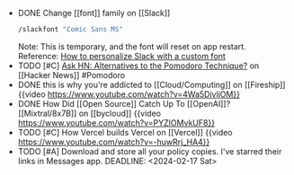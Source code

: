 - DONE Change [[font]] family on [[Slack]]
  ```bash
  /slackfont "Comic Sans MS"
  ```
  Note: This is temporary, and the font will reset on app restart.
  Reference: [How to personalize Slack with a custom font](https://9to5mac.com/2020/09/11/how-to-change-slack-fonts/)
- TODO [#C] [Ask HN: Alternatives to the Pomodoro Technique?](https://news.ycombinator.com/item?id=39348500) on [[Hacker News]] #Pomodoro
- DONE this is why you're addicted to [[Cloud/Computing]] on [[Fireship]]
  {{video https://www.youtube.com/watch?v=4Wa5DivljOM}}
- DONE How Did [[Open Source]] Catch Up To [[OpenAI]]? [[Mixtral/8x7B]] on [[bycloud]]
  {{video https://www.youtube.com/watch?v=PYZIOMvkUF8}}
- TODO [#C] How Vercel builds Vercel on [[Vercel]]
  {{video https://www.youtube.com/watch?v=-huwRrj_HA4}}
- TODO [#A] Download and store all your policy copies. I've starred their links in Messages app.
  DEADLINE: <2024-02-17 Sat>